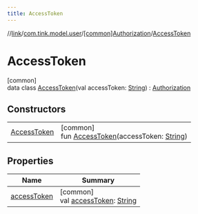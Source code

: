 ```yaml
---
title: AccessToken
---
```

//[link](../../../../index.html)/[com.tink.model.user](../../index.html)/[[common]Authorization](../index.html)/[AccessToken](index.html)



# AccessToken



[common]\
data class [AccessToken](index.html)(val accessToken: [String](https://kotlinlang.org/api/latest/jvm/stdlib/kotlin/-string/index.html)) : [Authorization](../index.html)



## Constructors


| | |
|---|---|
| [AccessToken](-access-token.html) | [common]<br>fun [AccessToken](-access-token.html)(accessToken: [String](https://kotlinlang.org/api/latest/jvm/stdlib/kotlin/-string/index.html)) |


## Properties


| Name | Summary |
|---|---|
| [accessToken](access-token.html) | [common]<br>val [accessToken](access-token.html): [String](https://kotlinlang.org/api/latest/jvm/stdlib/kotlin/-string/index.html) |

